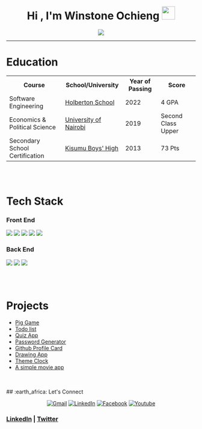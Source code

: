 <h1 align="center">Hi , I'm Winstone Ochieng <img src="https://media.giphy.com/media/hvRJCLFzcasrR4ia7z/giphy.gif" width="35"></h1>
<p align="center">
  
<p align="center">
  <a href="https://github.com/DenverCoder1/readme-typing-svg"><img src="https://readme-typing-svg.herokuapp.com?lines=Tech%20Enthusiast;Graphic%20Designer;Forever%20A%20Student&center=true&width=500&height=50"></a>
</p>
<hr/>


# Education

<table>
  <tr>
    <th>Course</th>
    <th>School/University</th>
    <th>Year of Passing</th>
    <th>Score</th>
  </tr>
  <tr>
    <td> Software Engineering</td>
    <td><a href="https://www.holbertonschool.com/">Holberton School</a></td>
    <td>2022</td>
    <td>4 GPA</td>
  </tr>
  <tr>
    <td>Economics & Political Science</td>
    <td><a href="https://www.uonbi.ac.ke/">University of Nairobi</a></td>
    <td>2019</td>
    <td>Second Class Upper</td>
  </tr>
  <tr>
    <td>Secondary School Certification</td>
    <td><a href="#">Kisumu Boys' High</a></td>
    <td>2013</td>
    <td>73 Pts</td>
  </tr>
 </table>
    
<Br>
 <Br>


# Tech Stack

### Front End

<img src="https://img.shields.io/badge/HTML5-E34F26?style=for-the-badge&logo=html5&logoColor=white"> <img  src="https://img.shields.io/badge/CSS3-1572B6?style=for-the-badge&logo=css3&logoColor=white"> <img  src="https://img.shields.io/badge/JavaScript-F7DF1E?style=for-the-badge&logo=javascript&logoColor=black"> <img  src="https://img.shields.io/badge/Bootstrap-563D7C?style=for-the-badge&logo=bootstrap&logoColor=white"> <img  src="https://img.shields.io/badge/React-20232A?style=for-the-badge&logo=react&logoColor=61DAFB">  

### Back End

 <img src="https://img.shields.io/badge/Python-ffd340?style=for-the-badge&logo=python&logoColor=black">  <img src="https://img.shields.io/badge/PHP-686ca3?style=for-the-badge&logo=php&logoColor=white"> <img src="https://img.shields.io/badge/Firebase-F5820B?style=for-the-badge&logo=firebase&logoColor=FFCB2B">

<br>
<br>
   
   # Projects

- [Pig Game](https://lnkd.in/diBfEFZ)
- [Todo list](https://lnkd.in/dcWPymdG)
- [Quiz App](https://lnkd.in/dhq4XC7M)
- [Password Generator](https://lnkd.in/dKD94x6)
- [Github Profile Card](https://lnkd.in/dP5WUWg)
- [Drawing App](https://lnkd.in/dk73wsM)
- [Theme Clock](https://lnkd.in/dYEuEhh)
- [A simple movie app](https://lnkd.in/dHwSKmE)
  
<br>
<br>
 ## :earth_africa: Let's Connect
<p align="center">
  <a href="mailto:winstoneochieng.wo@gmail.com"><img src="https://img.icons8.com/bubbles/50/000000/gmail.png" alt="Gmail"/></a>
	<a href="https://www.linkedin.com/in/winstone-ochieng-679355b7/"><img src="https://img.icons8.com/bubbles/50/000000/linkedin.png" alt="LinkedIn"/></a>
	<a href="https://web.facebook.com/onyi.wins"><img src="https://img.icons8.com/bubbles/50/000000/facebook-new.png" alt="Facebook"/></a>
	<a href="https://www.youtube.com/channel/UCRa1sJI4RjVV4Yxxbw8sQ9A"><img src="https://img.icons8.com/bubbles/50/000000/youtube.png" alt="Youtube"/></a>
	
</p>
   
   ### [LinkedIn](https://www.linkedin.com/in/winstone-ochieng-679355b7/)   |  [Twitter](https://twitter.com/ItsWinstones)
<!--
**winstoneochieng/winstoneochieng** is a ✨ _special_ ✨ repository because its `README.md` (this file) appears on your GitHub profile.

Here are some ideas to get you started:

- 🔭 I’m currently working on ...
- 🌱 I’m currently learning ...
- 👯 I’m looking to collaborate on ...
- 🤔 I’m looking for help with ...
- 💬 Ask me about ...
- 📫 How to reach me: ...
- 😄 Pronouns: ...
- ⚡ Fun fact: ...
-->
